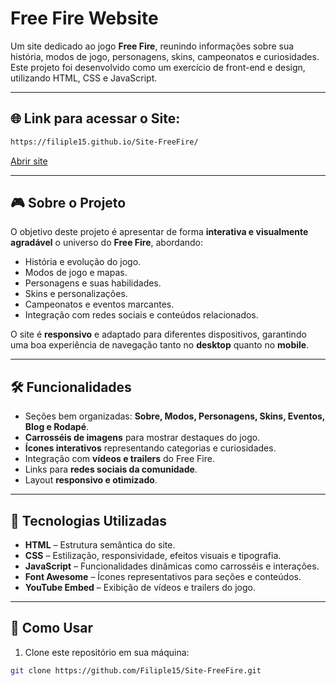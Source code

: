 # Free Fire Website

Um site dedicado ao jogo **Free Fire**, reunindo informações sobre sua história, modos de jogo, personagens, skins, campeonatos e curiosidades. Este projeto foi desenvolvido como um exercício de front-end e design, utilizando HTML, CSS e JavaScript.

---

##  🌐 Link para acessar o Site:

```bash
https://filiple15.github.io/Site-FreeFire/
```
<a href="https://filiple15.github.io/Site-FreeFire/" target="_blank">
  Abrir site
</a>

---

## 🎮 Sobre o Projeto

O objetivo deste projeto é apresentar de forma **interativa e visualmente agradável** o universo do **Free Fire**, abordando:

- História e evolução do jogo.  
- Modos de jogo e mapas.  
- Personagens e suas habilidades.  
- Skins e personalizações.  
- Campeonatos e eventos marcantes.  
- Integração com redes sociais e conteúdos relacionados.  

O site é **responsivo** e adaptado para diferentes dispositivos, garantindo uma boa experiência de navegação tanto no **desktop** quanto no **mobile**.  

---

## 🛠 Funcionalidades

- Seções bem organizadas: **Sobre, Modos, Personagens, Skins, Eventos, Blog e Rodapé**.  
- **Carrosséis de imagens** para mostrar destaques do jogo.  
- **Ícones interativos** representando categorias e curiosidades.  
- Integração com **vídeos e trailers** do Free Fire.  
- Links para **redes sociais da comunidade**.  
- Layout **responsivo e otimizado**.  

---

## 🌟 Tecnologias Utilizadas

- **HTML** – Estrutura semântica do site.  
- **CSS** – Estilização, responsividade, efeitos visuais e tipografia.  
- **JavaScript** – Funcionalidades dinâmicas como carrosséis e interações.  
- **Font Awesome** – Ícones representativos para seções e conteúdos.  
- **YouTube Embed** – Exibição de vídeos e trailers do jogo.  

---

## 📌 Como Usar

1. Clone este repositório em sua máquina:  
```bash
git clone https://github.com/Filiple15/Site-FreeFire.git

